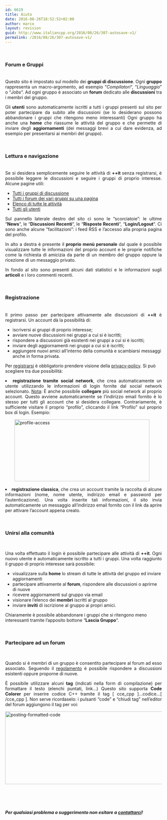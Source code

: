 ```yaml
---
id: 6619
title: Aiuto
date: 2016-08-26T18:52:52+02:00
author: marco
layout: revision
guid: http://www.italiancpp.org/2016/08/26/307-autosave-v1/
permalink: /2016/08/26/307-autosave-v1/
---
```

<p style="text-align: justify;">
  <span style="color: #ffffff;"> </span>
</p>

<h3 style="text-align: justify;">
  Forum e Gruppi<br /> <span style="color: #ffffff;"> </span>
</h3>

<p style="text-align: justify;">
  Questo sito è impostato sul modello dei <strong>gruppi di discussione</strong>. Ogni <strong>gruppo</strong> rappresenta un macro-argomento, ad esempio &#8220;<em>Compilatori</em>&#8220;, &#8220;<em>Linguaggio</em>&#8221; o &#8220;<em>Jobs</em>&#8220;. Ad ogni gruppo è associato un <strong>forum</strong> dedicato alle <strong>discussioni</strong> tra i membri del gruppo.
</p>

<p style="text-align: justify;">
  Gli <strong>utenti</strong> sono automaticamente iscritti a tutti i gruppi presenti sul sito per poter partecipare da subito alle discussioni (se lo desiderano possono abbandonare i gruppi che ritengono meno interessanti) Ogni gruppo ha anche una <strong>home</strong> che riassume le attività del gruppo e che permette di inviare degli <strong>aggiornamenti</strong> (dei messaggi brevi a cui dare evidenza, ad esempio per presentarsi ai membri del gruppo).
</p>

<p style="text-align: justify;">
  <span style="color: #ffffff;"> </span>
</p>

<h3 style="text-align: justify;">
  Lettura e navigazione<br /> <span style="color: #ffffff;"> </span>
</h3>

<p style="text-align: justify;">
  Se si desidera semplicemente seguire le attività di <strong>++it </strong>senza registrarsi, è possibile leggere le discussioni e seguire i gruppi di proprio interesse. Alcune pagine utili:
</p>

  * [Tutti i gruppi di discussione](http://www.italiancpp.org/gruppi/)<span style="color: #ffffff;"><br /> </span>
  * [Tutti i forum dei vari gruppi su una pagina](http://www.italiancpp.org/forum/)
  * [Elenco di tutte le attività](http://www.italiancpp.org/attivita/)
  * [Tutti gli utenti](http://www.italiancpp.org/utenti/)

<p style="text-align: justify;">
  Sul pannello laterale destro del sito ci sono le &#8220;scorciatoie&#8221;: le ultime &#8220;<strong>News</strong>&#8220;, le &#8220;<strong>Discussioni Recenti</strong>&#8220;, le &#8220;<strong>Risposte Recenti</strong>&#8220;, &#8220;<strong>Login/Logout</strong>&#8220;. Ci sono anche alcune &#8220;facilitazioni&#8221;: i feed RSS e l&#8217;accesso alla propria pagina del profilo.<span style="text-decoration: underline;"><br /> </span>
</p>

<p style="text-align: justify;">
  In alto a destra è presente il <strong>proprio menù personale</strong> dal quale è possibile visualizzare tutte le informazioni del proprio account e le proprie notifiche come la richiesta di amicizia da parte di un membro del gruppo oppure la ricezione di un messaggio privato.
</p>

<p style="text-align: justify;">
  In fondo al sito sono presenti alcuni dati statistici e le informazioni sugli <strong>articoli</strong> e i loro commenti recenti.
</p>

<p style="text-align: justify;">
  <span style="color: #ffffff;"> </span>
</p>

<h3 style="text-align: justify;">
  Registrazione<br /> <span style="color: #ffffff;"> </span>
</h3>

<p style="text-align: justify;">
  Il primo passo per partecipare attivamente alle discussioni di <strong>++it</strong> è registrarsi. Un account dà la possibilità di:
</p>

  * <span style="line-height: 12px;">iscriversi ai gruppi di proprio interesse;</span>
  * avviare nuove discussioni nei gruppi a cui si è iscritti;
  * rispondere a discussioni già esistenti nei gruppi a cui si è iscritti;
  * inviare degli aggiornamenti nei gruppi a cui si è iscritti;
  * aggiungere nuovi amici all&#8217;interno della comunità e scambiarsi messaggi anche in forma privata.

Per [registrarsi](http://www.italiancpp.org/registrati/) è obbligatorio prendere visione della [privacy-policy](http://www.italiancpp.org/privacy-policy). Si può scegliere tra due possibilità:

<li style="text-align: justify;">
  <span style="line-height: 12px;"><span style="line-height: 12px;"><strong>registrazione tramite</strong> <strong>social network</strong>, che crea automaticamente un utente utilizzando le informazioni di login fornite dal social network selezionato. <span style="text-decoration: underline;">Nota</span>: È anche possibile <strong>collegare</strong> più social network al proprio account. Questo avviene automaticamente se l&#8217;indirizzo email fornito è lo stesso per tutti gli account che si desidera collegare. Contrariamente, è sufficiente visitare il proprio &#8220;profilo&#8221;, cliccando il link &#8220;Profilo&#8221; sul proprio box di login. Esempio:</span></span>
</li>

<p style="padding-left: 30px;">
  <img loading="lazy" class="aligncenter size-full wp-image-6620" src="http://www.italiancpp.org/wp-content/uploads/2013/06/profile-access.png" alt="profile-access" width="434" height="199" srcset="http://192.168.64.2/wordpress/wp-content/uploads/2013/06/profile-access.png 434w, http://192.168.64.2/wordpress/wp-content/uploads/2013/06/profile-access-300x138.png 300w, http://192.168.64.2/wordpress/wp-content/uploads/2013/06/profile-access-250x115.png 250w" sizes="(max-width: 434px) 100vw, 434px" /> <a href="http://www.italiancpp.org/wp-content/uploads/2013/06/bacheca.png"><br /> </a>
</p>

<li style="text-align: justify;">
  <strong>registrazione classica</strong>, che crea un account tramite la raccolta di alcune informazioni (nome, nome utente, indirizzo email e password per l&#8217;autenticazione). Una volta inserite tali informazioni, il sito invia automaticamente un messaggio all&#8217;indirizzo email fornito con il link da aprire per attivare l&#8217;account appena creato.
</li>

<p style="text-align: justify;">
  <span style="color: #ffffff;"> </span>
</p>

<h3 style="text-align: justify;">
  Unirsi alla comunità
</h3>

<span style="color: #ffffff;"> </span>

<p style="text-align: justify;">
  Una volta effettuato il login è possibile partecipare alle attività di <strong>++it</strong>.<strong> </strong>Ogni nuovo utente è automaticamente iscritto a tutti i gruppi. Una volta raggiunto il gruppo di proprio interesse sarà possibile:
</p>

  * visualizzare sulla **home** lo stream di tutte le attività del gruppo ed inviare aggiornamenti
  * partecipare attivamente al **forum**, rispondere alle discussioni o aprirne di nuove
  * ricevere aggiornamenti sul gruppo via email
  * visionare l&#8217;elenco dei **membri** iscritti al gruppo
  * inviare **inviti** di iscrizione al gruppo ai propri amici.

Chiaramente è possibile abbandonare i gruppi che si ritengono meno interessanti tramite l&#8217;apposito bottone &#8220;**Lascia Gruppo**&#8220;.

<span style="color: #ffffff;"> </span>

### Partecipare ad un forum

<span style="color: #ffffff;"> </span>

<p style="text-align: justify;">
  Quando si è membri di un gruppo è consentito partecipare al forum ad esso associato. Seguendo il <span style="color: #0000ff;"><span style="color: #0000ff;"><a href="http://www.italiancpp.org/regolamento/">regolamento</a></span></span> è possibile rispondere a discussioni esistenti oppure proporne di nuove.
</p>

<p style="text-align: justify;">
  È possibile utilizzare alcuni <strong>tag</strong> (indicati nella form di compilazione) per formattare il testo (elenchi puntati, link&#8230;) Questo sito supporta <strong>Code Colorer </strong>per inserire codice C++ tramite il tag [ cce_cpp ]&#8230;codice&#8230;[ /cce_cpp ]. Non serve ricordaselo: i pulsanti &#8220;code&#8221; e &#8220;chiudi tag&#8221; nell&#8217;editor del forum aggiungono il tag per voi:
</p>

<p style="text-align: justify;">
  <a href="http://www.italiancpp.org/wp-content/uploads/2016/02/posting-formatted-code.gif" rel="attachment wp-att-5705"><img loading="lazy" class="aligncenter wp-image-5705" src="http://www.italiancpp.org/wp-content/uploads/2016/02/posting-formatted-code.gif" alt="posting-formatted-code" width="609" height="234" /></a>
</p>

&nbsp;

<span style="color: #ffffff;"> </span>

<h5 style="text-align: justify;">
  Per qualsiasi problema o suggerimento non esitare a <a href="http://www.italiancpp.org/contattaci/">contattarci</a>!
</h5>

<span style="color: #ffffff;"> </span>

<span style="color: #ffffff;"> </span>